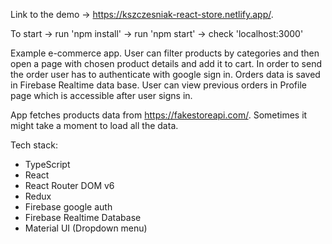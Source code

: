 Link to the demo -> https://kszczesniak-react-store.netlify.app/.

To start -> run 'npm install' -> run 'npm start' -> check 'localhost:3000'

Example e-commerce app. User can filter products by categories and then open a page with chosen product details and add it to cart. In order to send the order user has to authenticate with google sign in. Orders data is saved in Firebase Realtime data base. User can view previous orders in Profile page which is accessible after user signs in.

App fetches products data from https://fakestoreapi.com/. Sometimes it might take a moment to load all the data.

Tech stack:
- TypeScript
- React
- React Router DOM v6
- Redux
- Firebase google auth
- Firebase Realtime Database
- Material UI (Dropdown menu)

